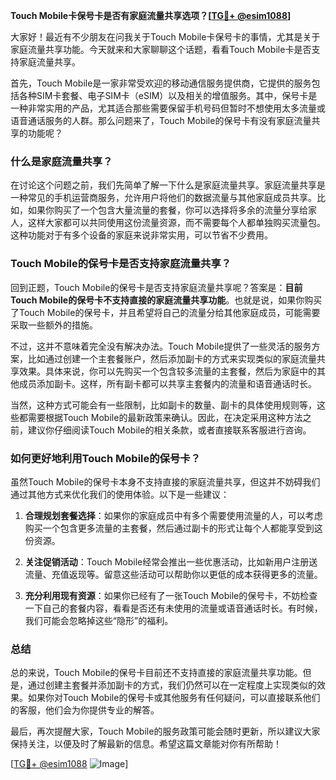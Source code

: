 **Touch Mobile卡保号卡是否有家庭流量共享选项？[[TG💪+ @esim1088](https://t.me/s/esim1088)]**

大家好！最近有不少朋友在问我关于Touch Mobile卡保号卡的事情，尤其是关于家庭流量共享功能。今天就来和大家聊聊这个话题，看看Touch Mobile卡是否支持家庭流量共享。

首先，Touch Mobile是一家非常受欢迎的移动通信服务提供商，它提供的服务包括各种SIM卡套餐、电子SIM卡（eSIM）以及相关的增值服务。其中，保号卡是一种非常实用的产品，尤其适合那些需要保留手机号码但暂时不想使用太多流量或语音通话服务的人群。那么问题来了，Touch Mobile的保号卡有没有家庭流量共享的功能呢？

### 什么是家庭流量共享？

在讨论这个问题之前，我们先简单了解一下什么是家庭流量共享。家庭流量共享是一种常见的手机运营商服务，允许用户将他们的数据流量与其他家庭成员共享。比如，如果你购买了一个包含大量流量的套餐，你可以选择将多余的流量分享给家人，这样大家都可以共同使用这份流量资源，而不需要每个人都单独购买流量包。这种功能对于有多个设备的家庭来说非常实用，可以节省不少费用。

### Touch Mobile的保号卡是否支持家庭流量共享？

回到正题，Touch Mobile的保号卡是否支持家庭流量共享呢？答案是：**目前Touch Mobile的保号卡不支持直接的家庭流量共享功能**。也就是说，如果你购买了Touch Mobile的保号卡，并且希望将自己的流量分给其他家庭成员，可能需要采取一些额外的措施。

不过，这并不意味着完全没有解决办法。Touch Mobile提供了一些灵活的服务方案，比如通过创建一个主套餐账户，然后添加副卡的方式来实现类似的家庭流量共享效果。具体来说，你可以先购买一个包含较多流量的主套餐，然后为家庭中的其他成员添加副卡。这样，所有副卡都可以共享主套餐内的流量和语音通话时长。

当然，这种方式可能会有一些限制，比如副卡的数量、副卡的具体使用规则等，这些都需要根据Touch Mobile的最新政策来确认。因此，在决定采用这种方法之前，建议你仔细阅读Touch Mobile的相关条款，或者直接联系客服进行咨询。

### 如何更好地利用Touch Mobile的保号卡？

虽然Touch Mobile的保号卡本身不支持直接的家庭流量共享，但这并不妨碍我们通过其他方式来优化我们的使用体验。以下是一些建议：

1. **合理规划套餐选择**：如果你的家庭成员中有多个需要使用流量的人，可以考虑购买一个包含更多流量的主套餐，然后通过副卡的形式让每个人都能享受到这份资源。
   
2. **关注促销活动**：Touch Mobile经常会推出一些优惠活动，比如新用户注册送流量、充值返现等。留意这些活动可以帮助你以更低的成本获得更多的流量。

3. **充分利用现有资源**：如果你已经有了一张Touch Mobile的保号卡，不妨检查一下自己的套餐内容，看看是否还有未使用的流量或语音通话时长。有时候，我们可能会忽略掉这些“隐形”的福利。

### 总结

总的来说，Touch Mobile的保号卡目前还不支持直接的家庭流量共享功能。但是，通过创建主套餐并添加副卡的方式，我们仍然可以在一定程度上实现类似的效果。如果你对Touch Mobile的保号卡或其他服务有任何疑问，可以直接联系他们的客服，他们会为你提供专业的解答。

最后，再次提醒大家，Touch Mobile的服务政策可能会随时更新，所以建议大家保持关注，以便及时了解最新的信息。希望这篇文章能对你有所帮助！

[[TG💪+ @esim1088](https://t.me/s/esim1088) ![Image](https://i.postimg.cc/4NQfJmqS/Snipaste-2025-05-13-00-14-12.png)]